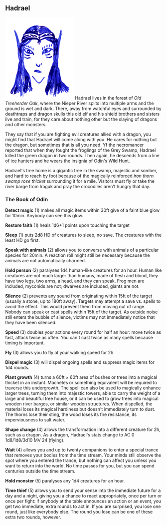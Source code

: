 ## Hadrael

![Hadrael](Hadrael.png)
Hadrael lives in the forest of *Old Treeherder Oak*, where the Nieper
River splits into multiple arms and the ground is wet and dark. There,
away from watchful eyes and surrounded by deathtraps and dragon skulls
this old elf and his shield brothers and sisters live and train, for
they care about nothing other but the slaying of dragons and other
monsters.

They say that if you are fighting evil creatures allied with a dragon,
you might find that Hadrael will come along with you. He cares for
nothing but the dragon, but sometimes that is all you need. Yf the
necromancer reported that when they fought the froglings of the Grey
Swamp, Hadrael killed the green dragon in two rounds. Then again, he
descends from a line of ice hunters and he wears the insignia of
Odin's Wild Hunt.

Hadrael's tree home is a gigantic tree in the swamp, majestic and
somber, and hard to reach by foot because of the magically reinforced
*iron thorn swamp rose thicket* surrounding it for a mile. Visitors
must fly or take the river barge from Iraguk and pray the crocodiles
aren't hungry that day.

### The Book of Odin

**Detect magic** (1) makes all magic items within 30ft give of a faint
blue glow for 10min. Anybody can see this glow.

**Restore faith** (1) heals 1d6+1 points upon touching the target

**Sleep** (1) puts 2d8 HD of creatures to sleep, no save. The
creatures with the least HD go first.

**Speak with animals** (2) allows you to converse with animals of a
particular species for 20min. A reaction roll might still be necessary
because the animals are not automatically charmed.

**Hold person** (2) paralyses 1d4 human-like creatures for an hour.
Human like creatures are not much larger than humans, made of flesh
and blood, they have two legs, two arms, a head, and they can speak.
Frog men are included, myconids are not; dwarves are included, giants
are not.

**Silence** (2) prevents any sound from originating within 15ft of the
target (usually a stone, up to 180ft away). Targets may attempt a save
vs. spells to avoid the effect. This would prevent them from moving
out of range. Nobody can speak or cast spells within 15ft of the
target. As outside noise still enters the bubble of silence, victims
may not immediately notice that they have been silenced.

**Speed** (3) doubles your actions every round for half an hour: move
twice as fast, attack twice as often. You can't cast twice as many
spells because timing is important.

**Fly** (3) allows you to fly at your walking speed for 2h.

**Dispel magic** (3) will dispel ongoing spells and suppress magic
items for 1d4 rounds.

**Plant growth** (4) turns a 60ft × 60ft area of bushes or trees into
a magical thicket in an instant. Machetes or something equivalent will
be required to traverse this undergrowth. The spell can also be used
to magically enhance larger trees, turning them into majestic towers,
able to carry the weight of a large and beautiful tree house, or it
can be used to grow trees into magical wooden river barges, or similar
wooden structures. When dispelled, the material loses its magical
hardiness but doesn't immediately turn to dust. The thorns lose their
sting, the wood loses its fire resistance, its imperviousness to salt
water.

**Shape change** (4) allows the transformation into a different
creature for 2h, such as a dragon. As a dragon, Hadrael's stats change
to AC 0 1d8/1d8/3d10 MV 24 (flying).

**Wait** (4) allows you and up to twenty companions to enter a special
trance that removes your bodies from the time stream. Your minds still
observe the spot where you entered the trance, but nothing can affect
you unless you want to return into the world. No time passes for you,
but you can spend centuries outside the time stream.

**Hold monster** (5) paralyses any 1d4 creatures for an hour.

**Time thief** (5) allows you to send your sense into the immediate
future for a day and a night, giving you a chance to react
appropriately, once per turn or once per fight: if anybody at the
table announces an action or an event, you get two immediate, extra
rounds to act in. If you are surprised, you lose one round, just like
everybody else. The round you lose can be one of these extra two
rounds, however.
